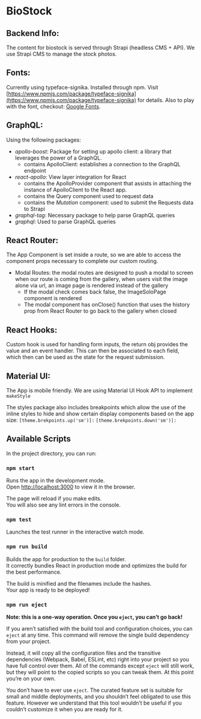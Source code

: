 # BioStock

## Backend Info:
The content for biostock is served through Strapi (headless CMS + API).  We use Strapi CMS to manage the stock photos. 


## Fonts:
Currently using typeface-signika.  Installed through npm.  Visit [https://www.npmjs.com/package/typeface-signika](https://www.npmjs.com/package/typeface-signika) for details.  Also to play with the font, checkout: [Google Fonts](https://fonts.google.com/specimen/Signika).

## GraphQL:
Using the following packages:
- *apollo-boost*: Package for setting up apollo client: a library that leverages the power of a GraphQL.
    - contains ApolloClient: establishes a connection to the GraphQL endpoint
- *react-apollo*: View layer integration for React
    - contains the ApolloProvider component that assists in attaching the instance of ApolloClient to the React app.
    - contains the Query component used to request data
    - contains the *Mutation* component: used to submit the Requests data to Strapi
- *graphql-tag*: Necessary package to help parse GraphQL queries
- *graphql*: Used to parse GraphQL queries


## React Router:
The App Component is set inside a route, so we are able to access the component props necessary to complete our custom routing.

- Modal Routes: the modal routes are designed to push a modal to screen when our route is coming from the gallery, when users visit the image alone via url, an image page is rendered instead of the gallery
    - If the modal check comes back false, the ImageSoloPage component is rendered
    - The modal component has onClose() function that uses the history prop from React Router to go back to the gallery when closed

## React Hooks:
Custom hook is used for handling form inputs, the return obj provides the value and an event handler.  This can then be associated to each field, which then can be used as the state for the request submission.

## Material UI:
The App is mobile friendly.  We are using Material UI Hook API to implement ```makeStyle``` 

The styles package also includes breakpoints which allow the use of the inline styles to hide and show certain display components based on the app size:
```[theme.brekpoints.up('sm')]:```
```[theme.brekpoints.down('sm')]:```
## Available Scripts

In the project directory, you can run:

### `npm start`

Runs the app in the development mode.<br>
Open [http://localhost:3000](http://localhost:3000) to view it in the browser.

The page will reload if you make edits.<br>
You will also see any lint errors in the console.

### `npm test`

Launches the test runner in the interactive watch mode.<br>

### `npm run build`

Builds the app for production to the `build` folder.<br>
It correctly bundles React in production mode and optimizes the build for the best performance.

The build is minified and the filenames include the hashes.<br>
Your app is ready to be deployed!

### `npm run eject`

**Note: this is a one-way operation. Once you `eject`, you can’t go back!**

If you aren’t satisfied with the build tool and configuration choices, you can `eject` at any time. This command will remove the single build dependency from your project.

Instead, it will copy all the configuration files and the transitive dependencies (Webpack, Babel, ESLint, etc) right into your project so you have full control over them. All of the commands except `eject` will still work, but they will point to the copied scripts so you can tweak them. At this point you’re on your own.

You don’t have to ever use `eject`. The curated feature set is suitable for small and middle deployments, and you shouldn’t feel obligated to use this feature. However we understand that this tool wouldn’t be useful if you couldn’t customize it when you are ready for it.


